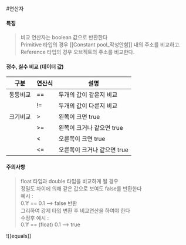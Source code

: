 #연산자

#### 특징
> 비교 연산자는 boolean 값으로 반환한다  
> Primitive 타입의 경우 [[Constant pool_작성안함]] 내의 주소를 비교하고.
> Reference 타입의 경우 오브젝트의 주소를 비교한다.


#### 정수, 실수 비교 (데이터 값)
|구분|연산식|설명|
|---|---|---|
|동등비교|\==|두개의 값이 같은지 비교|
||!=|두개의 값이 다른지 비교|
|크기비교|>|왼쪽이 크면 true|
| |>=|왼쪽이 크거나 같으면 true|
||<|오른쪽이 크면 true|
||<=|오른쪽이 크거나 같으면 true|


#### 주의사항
> float 타입과 double 타입을 비교하게 될 경우  
> 정밀도 차이에 의해 같은 값으로 보여도 false를 반환한다  
> 예시 :  
> 0.1f == 0.1 --> false 반환  
> 그리하여 강제 타입 변환 후 비교연산을 하여야 한다  
> 수정후 예시 :  
> 0.1f == (float) 0.1 --> true

![[equals]]

